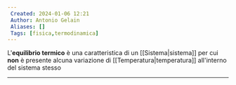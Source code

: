 ```yaml
---
 Created: 2024-01-06 12:21
 Author: Antonio Gelain
 Aliases: []
 Tags: [fisica,termodinamica]
---
```


L'**equilibrio termico** è una caratteristica di un [[Sistema|sistema]] per cui **non** è presente alcuna variazione di [[Temperatura|temperatura]] all'interno del sistema stesso

---

